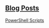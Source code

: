 [Blog Posts](https://ckwinst.github.io/MSSA-Blog/)
---
[PowerShell Scripts](https://github.com/ckwinst/MSSA-Portfolio/tree/main/PowerShell-Portfolio/PowerShell-Scripts)
